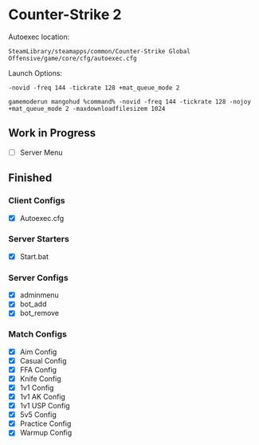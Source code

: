 # Counter-Strike 2

Autoexec location:
```
SteamLibrary/steamapps/common/Counter-Strike Global Offensive/game/core/cfg/autoexec.cfg
```

Launch Options:
```
-novid -freq 144 -tickrate 128 +mat_queue_mode 2
```

```
gamemoderun mangohud %command% -novid -freq 144 -tickrate 128 -nojoy +mat_queue_mode 2 -maxdownloadfilesizem 1024
```

## Work in Progress

- [ ] Server Menu


## Finished

### Client Configs

- [X] Autoexec.cfg

### Server Starters

- [X] Start.bat

### Server Configs

- [X] adminmenu
- [X] bot_add
- [X] bot_remove

### Match Configs

- [X] Aim Config
- [X] Casual Config
- [X] FFA Config
- [X] Knife Config
- [X] 1v1 Config
- [X] 1v1 AK Config
- [X] 1v1 USP Config
- [X] 5v5 Config
- [X] Practice Config
- [X] Warmup Config
